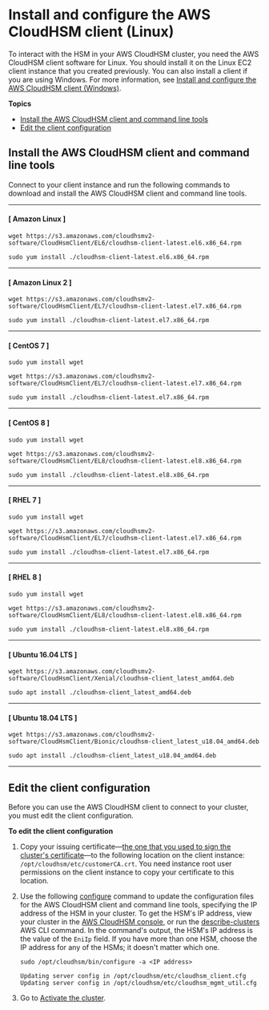 # Install and configure the AWS CloudHSM client \(Linux\)<a name="install-and-configure-client-linux"></a>

To interact with the HSM in your AWS CloudHSM cluster, you need the AWS CloudHSM client software for Linux\. You should install it on the Linux EC2 client instance that you created previously\. You can also install a client if you are using Windows\. For more information, see [Install and configure the AWS CloudHSM client \(Windows\)](install-and-configure-client-win.md)\. 

**Topics**
+ [Install the AWS CloudHSM client and command line tools](#install-client)
+ [Edit the client configuration](#edit-client-configuration)

## Install the AWS CloudHSM client and command line tools<a name="install-client"></a>

Connect to your client instance and run the following commands to download and install the AWS CloudHSM client and command line tools\.

------
#### [ Amazon Linux ]

```
wget https://s3.amazonaws.com/cloudhsmv2-software/CloudHsmClient/EL6/cloudhsm-client-latest.el6.x86_64.rpm
```

```
sudo yum install ./cloudhsm-client-latest.el6.x86_64.rpm
```

------
#### [ Amazon Linux 2 ]

```
wget https://s3.amazonaws.com/cloudhsmv2-software/CloudHsmClient/EL7/cloudhsm-client-latest.el7.x86_64.rpm
```

```
sudo yum install ./cloudhsm-client-latest.el7.x86_64.rpm
```

------
#### [ CentOS 7 ]

```
sudo yum install wget
```

```
wget https://s3.amazonaws.com/cloudhsmv2-software/CloudHsmClient/EL7/cloudhsm-client-latest.el7.x86_64.rpm
```

```
sudo yum install ./cloudhsm-client-latest.el7.x86_64.rpm
```

------
#### [ CentOS 8 ]

```
sudo yum install wget
```

```
wget https://s3.amazonaws.com/cloudhsmv2-software/CloudHsmClient/EL8/cloudhsm-client-latest.el8.x86_64.rpm
```

```
sudo yum install ./cloudhsm-client-latest.el8.x86_64.rpm
```

------
#### [ RHEL 7 ]

```
sudo yum install wget
```

```
wget https://s3.amazonaws.com/cloudhsmv2-software/CloudHsmClient/EL7/cloudhsm-client-latest.el7.x86_64.rpm
```

```
sudo yum install ./cloudhsm-client-latest.el7.x86_64.rpm
```

------
#### [ RHEL 8 ]

```
sudo yum install wget
```

```
wget https://s3.amazonaws.com/cloudhsmv2-software/CloudHsmClient/EL8/cloudhsm-client-latest.el8.x86_64.rpm
```

```
sudo yum install ./cloudhsm-client-latest.el8.x86_64.rpm
```

------
#### [ Ubuntu 16\.04 LTS ]

```
wget https://s3.amazonaws.com/cloudhsmv2-software/CloudHsmClient/Xenial/cloudhsm-client_latest_amd64.deb
```

```
sudo apt install ./cloudhsm-client_latest_amd64.deb
```

------
#### [ Ubuntu 18\.04 LTS ]

```
wget https://s3.amazonaws.com/cloudhsmv2-software/CloudHsmClient/Bionic/cloudhsm-client_latest_u18.04_amd64.deb
```

```
sudo apt install ./cloudhsm-client_latest_u18.04_amd64.deb
```

------

## Edit the client configuration<a name="edit-client-configuration"></a>

Before you can use the AWS CloudHSM client to connect to your cluster, you must edit the client configuration\.

**To edit the client configuration**

1. Copy your issuing certificate—[the one that you used to sign the cluster's certificate](initialize-cluster.md#sign-csr)—to the following location on the client instance: `/opt/cloudhsm/etc/customerCA.crt`\. You need instance root user permissions on the client instance to copy your certificate to this location\. 

1. Use the following [configure](configure-tool.md) command to update the configuration files for the AWS CloudHSM client and command line tools, specifying the IP address of the HSM in your cluster\. To get the HSM's IP address, view your cluster in the [AWS CloudHSM console](https://console.aws.amazon.com/cloudhsm/), or run the [describe\-clusters](https://docs.aws.amazon.com/cli/latest/reference/cloudhsmv2/describe-clusters.html) AWS CLI command\. In the command's output, the HSM's IP address is the value of the `EniIp` field\. If you have more than one HSM, choose the IP address for any of the HSMs; it doesn't matter which one\. 

   ```
   sudo /opt/cloudhsm/bin/configure -a <IP address>
   	
   Updating server config in /opt/cloudhsm/etc/cloudhsm_client.cfg
   Updating server config in /opt/cloudhsm/etc/cloudhsm_mgmt_util.cfg
   ```

1. Go to [Activate the cluster](activate-cluster.md)\.